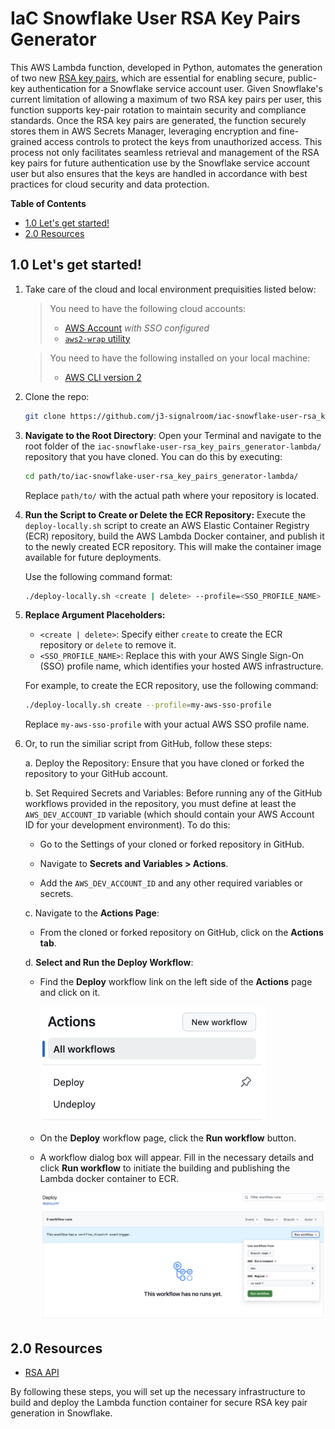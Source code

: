 # IaC Snowflake User RSA Key Pairs Generator
This AWS Lambda function, developed in Python, automates the generation of two new [RSA key pairs](https://github.com/j3-signalroom/j3-techstack-lexicon/blob/main/cryptographic-glossary.md#rsa-key-pair), which are essential for enabling secure, public-key authentication for a Snowflake service account user. Given Snowflake's current limitation of allowing a maximum of two RSA key pairs per user, this function supports key-pair rotation to maintain security and compliance standards. Once the RSA key pairs are generated, the function securely stores them in AWS Secrets Manager, leveraging encryption and fine-grained access controls to protect the keys from unauthorized access. This process not only facilitates seamless retrieval and management of the RSA key pairs for future authentication use by the Snowflake service account user but also ensures that the keys are handled in accordance with best practices for cloud security and data protection.

**Table of Contents**

<!-- toc -->
+ [1.0 Let's get started!](#10-lets-get-started)
+ [2.0 Resources](#20-resources)
<!-- tocstop -->

## 1.0 Let's get started!
1. Take care of the cloud and local environment prequisities listed below:
    > You need to have the following cloud accounts:
    > - [AWS Account](https://signin.aws.amazon.com/) *with SSO configured*
    > - [`aws2-wrap` utility](https://pypi.org/project/aws2-wrap/#description)

    > You need to have the following installed on your local machine:
    > - [AWS CLI version 2](https://docs.aws.amazon.com/cli/latest/userguide/getting-started-install.html)

2. Clone the repo:
    ```bash
    git clone https://github.com/j3-signalroom/iac-snowflake-user-rsa_key_pairs_generator-lambda.git
    ```

3. **Navigate to the Root Directory**: Open your Terminal and navigate to the root folder of the `iac-snowflake-user-rsa_key_pairs_generator-lambda/` repository that you have cloned. You can do this by executing:

   ```bash
   cd path/to/iac-snowflake-user-rsa_key_pairs_generator-lambda/
   ```

   Replace `path/to/` with the actual path where your repository is located.

4. **Run the Script to Create or Delete the ECR Repository:**  Execute the `deploy-locally.sh` script to create an AWS Elastic Container Registry (ECR) repository, build the AWS Lambda Docker container, and publish it to the newly created ECR repository. This will make the container image available for future deployments.

    Use the following command format:

    ```bash
    ./deploy-locally.sh <create | delete> --profile=<SSO_PROFILE_NAME>
    ```

5. **Replace Argument Placeholders:**
   - `<create | delete>`: Specify either `create` to create the ECR repository or `delete` to remove it.
   - `<SSO_PROFILE_NAME>`: Replace this with your AWS Single Sign-On (SSO) profile name, which identifies your hosted AWS infrastructure.

    For example, to create the ECR repository, use the following command:
    ```bash
    ./deploy-locally.sh create --profile=my-aws-sso-profile
    ```
    Replace `my-aws-sso-profile` with your actual AWS SSO profile name.

6. Or, to run the similiar script from GitHub, follow these steps:

    a. Deploy the Repository: Ensure that you have cloned or forked the repository to your GitHub account.

    b. Set Required Secrets and Variables: Before running any of the GitHub workflows provided in the repository, you must define at least the `AWS_DEV_ACCOUNT_ID` variable (which should contain your AWS Account ID for your development environment). To do this:

    - Go to the Settings of your cloned or forked repository in GitHub.

    - Navigate to **Secrets and Variables > Actions**.

    - Add the `AWS_DEV_ACCOUNT_ID` and any other required variables or secrets.

    c. Navigate to the **Actions Page**:

    - From the cloned or forked repository on GitHub, click on the **Actions tab**.

    d. **Select and Run the Deploy Workflow**:

    - Find the **Deploy** workflow link on the left side of the **Actions** page and click on it.

        ![github-actions-workflows-screenshot](.blog/images/github-actions-workflows-screenshot.png)

    - On the **Deploy** workflow page, click the **Run workflow** button.

    - A workflow dialog box will appear. Fill in the necessary details and click **Run workflow** to initiate the building and publishing the Lambda docker container to ECR.

        ![github-deploy-workflow-screenshot](.blog/images/github-deploy-workflow-screenshot.png)

## 2.0 Resources
- [RSA API](https://cryptography.io/en/latest/hazmat/primitives/asymmetric/rsa/)

By following these steps, you will set up the necessary infrastructure to build and deploy the Lambda function container for secure RSA key pair generation in Snowflake.
